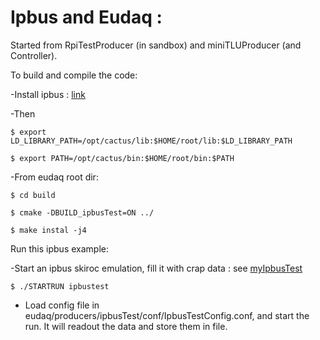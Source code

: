 # Ipbus and Eudaq : 
Started from RpiTestProducer (in sandbox) and miniTLUProducer (and Controller).

To build and compile the code:

 -Install ipbus : [link](https://svnweb.cern.ch/trac/cactus/wiki/uhalQuickTutorial#HowtoInstalltheIPbusSuite)

 -Then 

  `$ export LD_LIBRARY_PATH=/opt/cactus/lib:$HOME/root/lib:$LD_LIBRARY_PATH`

  `$ export PATH=/opt/cactus/bin:$HOME/root/bin:$PATH`

 -From eudaq root dir:

  `$ cd build`

  `$ cmake -DBUILD_ipbusTest=ON ../`

  `$ make instal -j4`

Run this ipbus example:

 -Start an ipbus skiroc emulation, fill it with crap data : see [myIpbusTest](https://github.com/asteencern/ipbus-test) 

 `$ ./STARTRUN ipbustest`

 - Load config file in eudaq/producers/ipbusTest/conf/IpbusTestConfig.conf, and start the run. It will readout the data and store them in file.

